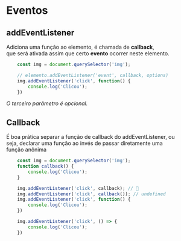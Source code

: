 # Eventos

## addEventListener

Adiciona uma função ao elemento, é chamada de **callback**, <br>
que será ativada assim que certo **evento** ocorrer neste elemento.

```js
    const img = document.querySelector('img');

    // elemento.addEventListener('event', callback, options)
    img.addEventListener('click', function() {
        console.log('Clicou');
    })
```

*O terceiro parâmetro é opcional.*

## Callback

É boa prática separar a função de callback do addEventListener, ou <br>
seja, declarar uma função ao invés de passar diretamente uma <br>
função anônima

```js
    const img = document.querySelector('img');
    function callback() {
        console.log('Clicou');
    }

    img.addEventListener('click', callback); // 🚀
    img.addEventListener('click', callback()); // undefined
    img.addEventListener('click', function() {
        console.log('Clicou');
    })

    img.addEventListener('click', () => {
        console.log('Clicou');
    })
```